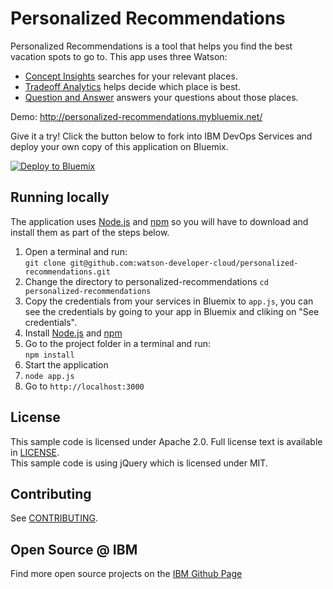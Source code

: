 # Personalized Recommendations

  Personalized Recommendations is a tool that helps you find the best vacation spots to go to.  This app uses three Watson:
  * [Concept Insights](http://www.ibm.com/smarterplanet/us/en/ibmwatson/developercloud/concept-insights.html) searches for your relevant places.
  * [Tradeoff Analytics](http://www.ibm.com/smarterplanet/us/en/ibmwatson/developercloud/tradeoff-analytics.html) helps decide which place is best.
  * [Question and Answer](http://www.ibm.com/smarterplanet/us/en/ibmwatson/developercloud/question-answer.html) answers your questions about those places.

Demo: http://personalized-recommendations.mybluemix.net/

Give it a try! Click the button below to fork into IBM DevOps Services and deploy your own copy of this application on Bluemix.

[![Deploy to Bluemix](https://bluemix.net/deploy/button.png)](https://bluemix.net/deploy?repository=https://github.com/ravenscroftj/personalized-recommendations)

## Running locally
  The application uses [Node.js](http://nodejs.org/) and [npm](https://www.npmjs.com/) so you will have to download and install them as part of the steps below.

1. Open a terminal and run:  
    `git clone git@github.com:watson-developer-cloud/personalized-recommendations.git`
2. Change the directory to personalized-recommendations 
    `cd personalized-recommendations`
3. Copy the credentials from your services in Bluemix to `app.js`, you can see the credentials by going to your app in Bluemix and cliking on "See credentials".
4. Install [Node.js](http://nodejs.org/) and [npm](https://github.com/npm/npm)
5. Go to the project folder in a terminal and run:  
    `npm install`
6. Start the application
7.  `node app.js`
8. Go to `http://localhost:3000`


## License

  This sample code is licensed under Apache 2.0. Full license text is available in [LICENSE](LICENSE).  
  This sample code is using jQuery which is licensed under MIT.  

## Contributing

  See [CONTRIBUTING](CONTRIBUTING.md).

## Open Source @ IBM
  Find more open source projects on the [IBM Github Page](http://ibm.github.io/)
